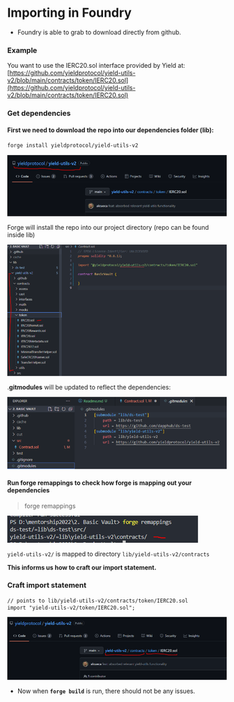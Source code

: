 # Importing in Foundry

* Foundry is able to grab to download directly from github.

### **Example**

You want to use the IERC20.sol interface provided by Yield at: [https://github.com/yieldprotocol/yield-utils-v2/blob/main/contracts/token/IERC20.sol](https://github.com/yieldprotocol/yield-utils-v2/blob/main/contracts/token/IERC20.sol)

### **Get dependencies**

#### **First we need to download the repo into our dependencies folder (lib):**

```bash
forge install yieldprotocol/yield-utils-v2
```

![organization/repo](<../../../.gitbook/assets/image (327).png>)

Forge will install the repo into our project directory (repo can be found inside lib)

![lib](<../../../.gitbook/assets/image (66).png>)

.**gitmodules** will be updated to reflect the dependencies:

![.gitignore](<../../../.gitbook/assets/image (46).png>)

#### Run forge remappings to check how forge is mapping out your dependencies

> forge remappings

![](<../../../.gitbook/assets/image (305).png>)

`yield-utils-v2/` is mapped to directory `lib/yield-utils-v2/contracts`

**This informs us how to craft our import statement.**

### Craft import statement&#x20;

```solidity
// points to lib/yield-utils-v2/contracts/token/IERC20.sol
import "yield-utils-v2/token/IERC20.sol";
```

![](<../../../.gitbook/assets/image (186).png>)

* Now when **`forge build`** is run, there should not be any issues.
